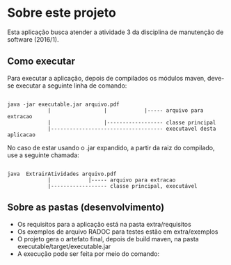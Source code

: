 Sobre este projeto
================

Esta aplicação busca atender a atividade 3 da disciplina de manutenção de software (2016/1).

## Como executar

Para executar a aplicação, depois de compilados os módulos maven, deve-se executar a seguinte linha de comando:
```

java -jar executable.jar arquivo.pdf
             |                 |            |----- arquivo para extracao
             |                 |------------------ classe principal
             |------------------------------------ executavel desta aplicacao

```


No caso de estar usando o .jar expandido, a partir da raiz do compilado, use a seguinte chamada:
```

java  ExtrairAtividades arquivo.pdf
             |            |----- arquivo para extracao
             |------------------ classe principal, executável

```
## Sobre as pastas (desenvolvimento)
- Os requisitos para a aplicação está na pasta extra/requisitos
- Os exemplos de arquivo RADOC para testes estão em extra/exemplos
- O projeto gera o artefato final, depois de build maven, na pasta executable/target/executable.jar
- A execução pode ser feita por meio do comando:
